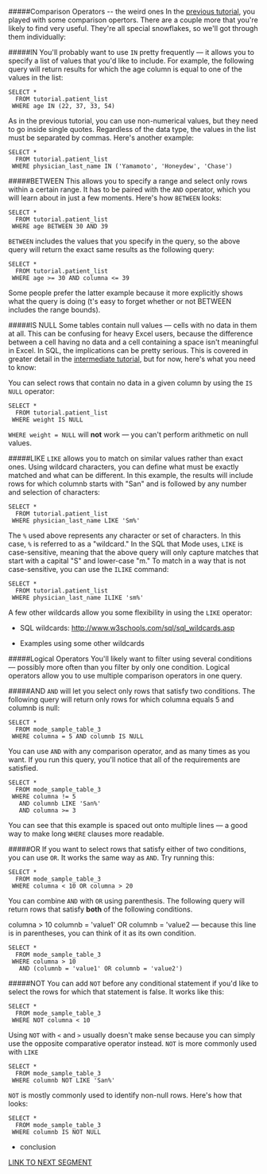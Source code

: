#####Comparison Operators -- the weird ones
In the [previous tutorial](LINK), you played with some comparison opertors. There are a couple more that you're likely to find very useful. They're all special snowflakes, so we'll got through them individually:

#####IN
You'll probably want to use `IN` pretty frequently &mdash; it allows you to specify a list of values that you'd like to include. For example, the following query will return results for which the age column is equal to one of the values in the list:

    SELECT *
      FROM tutorial.patient_list
     WHERE age IN (22, 37, 33, 54)

As in the previous tutorial, you can use non-numerical values, but they need to go inside single quotes. Regardless of the data type, the values in the list must be separated by commas. Here's another example:

    SELECT *
      FROM tutorial.patient_list
     WHERE physician_last_name IN ('Yamamoto', 'Honeydew', 'Chase')

#####BETWEEN
This allows you to specify a range and select only rows within a certain range. It has to be paired with the `AND` operator, which you will learn about in just a few moments. Here's how `BETWEEN` looks:

    SELECT *
      FROM tutorial.patient_list
     WHERE age BETWEEN 30 AND 39

`BETWEEN` includes the values that you specify in the query, so the above query will return the exact same results as the following query:

    SELECT *
      FROM tutorial.patient_list
     WHERE age >= 30 AND columna <= 39

Some people prefer the latter example because it more explicitly shows what the query is doing (t's easy to forget whether or not BETWEEN includes the range bounds).

#####IS NULL
Some tables contain null values &mdash; cells with no data in them at all. This can be confusing for heavy Excel users, because the difference between a cell having no data and a cell containing a space isn't meaningful in Excel. In SQL, the implications can be pretty serious. This is covered in greater detail in the [intermediate tutorial](LINK), but for now, here's what you need to know:

You can select rows that contain no data in a given column by using the `IS NULL` operator:

    SELECT *
      FROM tutorial.patient_list
     WHERE weight IS NULL

`WHERE weight = NULL` will **not** work &mdash; you can't perform arithmetic on null values.

#####LIKE
`LIKE` allows you to match on similar values rather than exact ones. Using wildcard characters, you can define what must be exactly matched and what can be different. In this example, the results will include rows for which columnb starts with "San" and is followed by any number and selection of characters:

    SELECT *
      FROM tutorial.patient_list
     WHERE physician_last_name LIKE 'Sm%'

The `%` used above represents any character or set of characters. In this case, `%` is referred to as a "wildcard." In the SQL that Mode uses, `LIKE` is case-sensitive, meaning that the above query will only capture matches that start with a capital "S" and lower-case "m." To match in a way that is not case-sensitive, you can use the `ILIKE` command:

    SELECT *
      FROM tutorial.patient_list
     WHERE physician_last_name ILIKE 'sm%'

A few other wildcards allow you some flexibility in using the `LIKE` operator:

* SQL wildcards: http://www.w3schools.com/sql/sql_wildcards.asp

* Examples using some other wildcards

#####Logical Operators
You'll likely want to filter using several conditions &mdash; possibly more often than you filter by only one condition. Logical operators allow you to use multiple comparison operators in one query.

#####AND
`AND` will let you select only rows that satisfy two conditions. The following query will return only rows for which columna equals 5 and columnb is null:

    SELECT *
      FROM mode_sample_table_3
     WHERE columna = 5 AND columnb IS NULL

You can use `AND` with any comparison operator, and as many times as you want. If you run this query, you'll notice that all of the requirements are satisfied.

    SELECT *
      FROM mode_sample_table_3
     WHERE columna != 5
       AND columnb LIKE 'San%'
       AND columna >= 3

You can see that this example is spaced out onto multiple lines &mdash; a good way to make long `WHERE` clauses more readable.

#####OR
If you want to select rows that satisfy either of two conditions, you can use `OR`. It works the same way as `AND`. Try running this:

    SELECT *
      FROM mode_sample_table_3
     WHERE columna < 10 OR columna > 20

You can combine `AND` with `OR` using parenthesis. The following query will return rows that satisfy **both** of the following conditions.

columna > 10
columnb = 'value1' OR columnb = 'value2 &mdash; because this line is in parentheses, you can think of it as its own condition.

    SELECT *
      FROM mode_sample_table_3
     WHERE columna > 10
       AND (columnb = 'value1' OR columnb = 'value2')
   
#####NOT
You can add `NOT` before any conditional statement if you'd like to select the rows for which that statement is false. It works like this:

    SELECT *
      FROM mode_sample_table_3
     WHERE NOT columna < 10

Using `NOT` with `<` and `>` usually doesn't make sense because you can simply use the opposite comparative operator instead. `NOT` is more commonly used with `LIKE`

    SELECT *
      FROM mode_sample_table_3
     WHERE columnb NOT LIKE 'San%'

`NOT` is mostly commonly used to identify non-null rows. Here's how that looks:

    SELECT *
      FROM mode_sample_table_3
     WHERE columnb IS NOT NULL

* conclusion

[LINK TO NEXT SEGMENT](LINK)